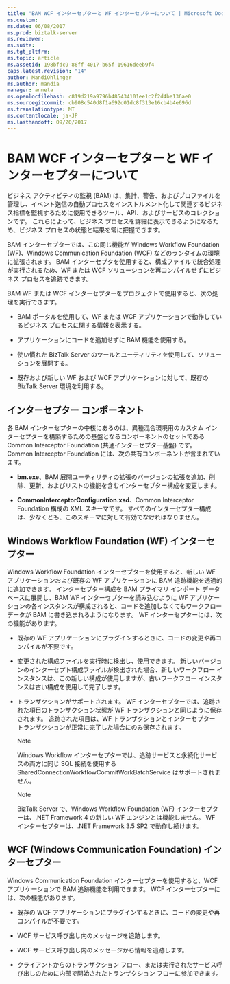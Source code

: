 ```yaml
---
title: "BAM WCF インターセプターと WF インターセプターについて | Microsoft Docs"
ms.custom: 
ms.date: 06/08/2017
ms.prod: biztalk-server
ms.reviewer: 
ms.suite: 
ms.tgt_pltfrm: 
ms.topic: article
ms.assetid: 198bfdc9-86ff-4017-b65f-19616deeb9f4
caps.latest.revision: "14"
author: MandiOhlinger
ms.author: mandia
manager: anneta
ms.openlocfilehash: c819d219a9796b485434101ee1c2f2d4be136ae0
ms.sourcegitcommit: cb908c540d8f1a692d01dc8f313e16cb4b4e696d
ms.translationtype: MT
ms.contentlocale: ja-JP
ms.lasthandoff: 09/20/2017
---
```

# <a name="what-are-the-bam-wcf-and-wf-interceptors"></a>BAM WCF インターセプターと WF インターセプターについて
ビジネス アクティビティの監視 (BAM) は、集計、警告、およびプロファイルを管理し、イベント送信の自動プロセスをインストルメント化して関連するビジネス指標を監視するために使用できるツール、API、およびサービスのコレクションです。 これらによって、ビジネス プロセスを詳細に表示できるようになるため、ビジネス プロセスの状態と結果を常に把握できます。  
  
 BAM インターセプターでは、この同じ機能が Windows Workflow Foundation (WF)、Windows Communication Foundation (WCF) などのランタイムの環境に拡張されます。 BAM インターセプタを使用すると、構成ファイルで統合処理が実行されるため、WF または WCF ソリューションを再コンパイルせずにビジネス プロセスを追跡できます。  
  
 BAM WF または WCF インターセプターをプロジェクトで使用すると、次の処理を実行できます。  
  
-   BAM ポータルを使用して、WF または WCF アプリケーションで動作しているビジネス プロセスに関する情報を表示する。  
  
-   アプリケーションにコードを追加せずに BAM 機能を使用する。  
  
-   使い慣れた BizTalk Server のツールとユーティリティを使用して、ソリューションを展開する。  
  
-   既存および新しい WF および WCF アプリケーションに対して、既存の BizTalk Server 環境を利用する。  
  
## <a name="interceptor-components"></a>インターセプター コンポーネント  
 各 BAM インターセプターの中核にあるのは、異種混合環境用のカスタム インターセプターを構築するための基盤となるコンポーネントのセットである Common Interceptor Foundation (共通インターセプター基盤) です。 Common Interceptor Foundation には、次の共有コンポーネントが含まれています。  
  
-   **bm.exe**、BAM 展開ユーティリティの拡張のバージョンの拡張を追加、削除、更新、およびリストの機能を含むインターセプター構成を変更します。  
  
-   **CommonInterceptorConfiguration.xsd**、Common Interceptor Foundation 構成の XML スキーマです。 すべてのインターセプター構成は、少なくとも、このスキーマに対して有効でなければなりません。  
  
## <a name="windows-workflow-foundation-wf-interceptor"></a>Windows Workflow Foundation (WF) インターセプター  
 Windows Workflow Foundation インターセプターを使用すると、新しい WF アプリケーションおよび既存の WF アプリケーションに BAM 追跡機能を透過的に追加できます。 インターセプター構成を BAM プライマリ インポート データベースに展開し、BAM WF インターセプターを読み込むように WF アプリケーションの各インスタンスが構成されると、コードを追加しなくてもワークフロー データが BAM に書き込まれるようになります。 WF インターセプターには、次の機能があります。  
  
-   既存の WF アプリケーションにプラグインするときに、コードの変更や再コンパイルが不要です。  
  
-   変更された構成ファイルを実行時に検出し、使用できます。 新しいバージョンのインターセプト構成ファイルが検出された場合、新しいワークフロー インスタンスは、この新しい構成が使用しますが、古いワークフロー インスタンスは古い構成を使用して完了します。  
  
-   トランザクションがサポートされます。 WF インターセプターでは、追跡された項目のトランザクション状態が WF トランザクションと同じように保存されます。 追跡された項目は、WF トランザクションとインターセプター トランザクションが正常に完了した場合にのみ保存されます。  
  
    > [!NOTE]
    >  Windows Workflow インターセプターでは、追跡サービスと永続化サービスの両方に同じ SQL 接続を使用する SharedConnectionWorkflowCommitWorkBatchService はサポートされません。  
  
    > [!NOTE]
    >  BizTalk Server で、Windows Workflow Foundation (WF) インターセプターは、.NET Framework 4 の新しい WF エンジンとは機能しません。 WF インターセプターは、.NET Framework 3.5 SP2 で動作し続けます。  
  
## <a name="windows-communication-foundation-wcf-interceptor"></a>WCF (Windows Communication Foundation) インターセプター  
 Windows Communication Foundation インターセプターを使用すると、WCF アプリケーションで BAM 追跡機能を利用できます。 WCF インターセプターには、次の機能があります。  
  
-   既存の WCF アプリケーションにプラグインするときに、コードの変更や再コンパイルが不要です。  
  
-   WCF サービス呼び出し内のメッセージを追跡します。  
  
-   WCF サービス呼び出し内のメッセージから情報を追跡します。  
  
-   クライアントからのトランザクション フロー、または実行されたサービス呼び出しのために内部で開始されたトランザクション フローに参加できます。